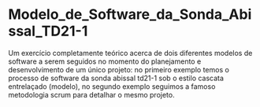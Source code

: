 # Modelo_de_Software_da_Sonda_Abissal_TD21-1
Um exercício completamente teórico acerca de dois diferentes modelos de software a serem seguidos no momento do planejamento e desenvolvimento de um único projeto: no primeiro exemplo temos o processo de software da sonda abissal td21-1 sob o estilo cascata entrelaçado (modelo), no segundo exemplo seguimos a famoso metodologia scrum para detalhar o mesmo projeto.
